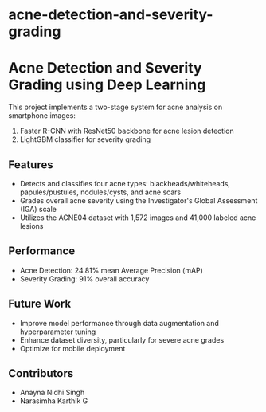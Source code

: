 # acne-detection-and-severity-grading
# Acne Detection and Severity Grading using Deep Learning

This project implements a two-stage system for acne analysis on smartphone images:

1. Faster R-CNN with ResNet50 backbone for acne lesion detection
2. LightGBM classifier for severity grading

## Features

- Detects and classifies four acne types: blackheads/whiteheads, papules/pustules, nodules/cysts, and acne scars
- Grades overall acne severity using the Investigator's Global Assessment (IGA) scale
- Utilizes the ACNE04 dataset with 1,572 images and 41,000 labeled acne lesions

## Performance

- Acne Detection: 24.81% mean Average Precision (mAP)
- Severity Grading: 91% overall accuracy


## Future Work

- Improve model performance through data augmentation and hyperparameter tuning
- Enhance dataset diversity, particularly for severe acne grades
- Optimize for mobile deployment

## Contributors

- Anayna Nidhi Singh
- Narasimha Karthik G

